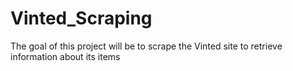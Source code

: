 # Vinted_Scraping

 The goal of this project will be to scrape the Vinted site to retrieve information about its items
